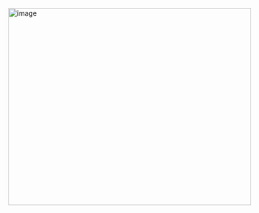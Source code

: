 <img width="495" height="403" alt="image" src="https://github.com/user-attachments/assets/0ce76174-b618-4778-9981-8d4343c156f2" />  


